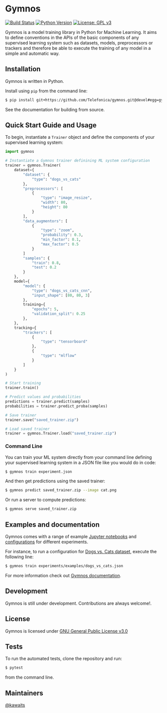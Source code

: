 # Gymnos
[![Build Status](https://dev.azure.com/pablolopezcoya/gymnos/_apis/build/status/Telefonica.gymnos-devel?branchName=devel)](https://dev.azure.com/pablolopezcoya/gymnos/_build/latest?definitionId=3&branchName=devel)
 [![Python Version](https://img.shields.io/badge/python-3.6+-blue.svg)](https://www.python.org/downloads/release/python-369/)
 [![License: GPL v3](https://img.shields.io/badge/License-GPLv3-blue.svg)](https://www.gnu.org/licenses/gpl-3.0)

Gymnos is a model training library in Python for Machine Learning. It aims to define conventions in the APIs of the basic components of any supervised learning system such as datasets, models, preprocessors or trackers and therefore be able to execute the training of any model in a simple and automatic way.

## Installation

Gymnos is written in Python.

Install using `pip` from the command line:
```sh
$ pip install git+https://github.com/Telefonica/gymnos.git@devel#egg=gymnos
```

See the documentation for building from source.

## Quick Start Guide and Usage
To begin, instantiate a `Trainer` object and define the components of your supervised learning system:
```py
import gymnos

# Instantiate a Gymnos trainer definining ML system configuration
trainer = gymnos.Trainer(
    dataset={
        "dataset": {
            "type": "dogs_vs_cats"
        },
        "preprocessors": [
            {
                "type": "image_resize",
                "width": 80,
                "height": 80
            }
        ],
        "data_augmentors": [
            {
                "type": "zoom",
                "probability": 0.3,
                "min_factor": 0.1,
                "max_factor": 0.5
            }
        ]
        "samples": {
            "train": 0.8,
            "test": 0.2
        }
    },
    model={
        "model": {
            "type": "dogs_vs_cats_cnn",
            "input_shape": [80, 80, 3]
        },
        training={
            "epochs": 5,
            "validation_split": 0.25
        },
    },
    tracking={
        "trackers": [
            {
                "type": "tensorboard"
            },
            {
                "type": "mlflow"
            }
        ]
    }
)

# Start training
trainer.train()

# Predict values and probabilities
predictions = trainer.predict(samples)
probabilities = trainer.predict_proba(samples)

# Save trainer
trainer.save("saved_trainer.zip")

# Load saved trainer
trainer = gymnos.Trainer.load("saved_trainer.zip")
```

### Command Line

You can train your ML system directly from your command line defining your supervised learning system in a JSON file like you would do in code:

```sh
$ gymnos train experiment.json
```

And then get predictions using the saved trainer:
```sh
$ gymnos predict saved_trainer.zip --image cat.png
```

Or run a server to compute predictions:
```sh
$ gymnos serve saved_trainer.zip
```

## Examples and documentation

Gymnos comes with a range of example [Jupyter notebooks](examples/) and [configurations](experiments/examples/) for different experiments.

For instance, to run a configuration for [Dogs vs. Cats dataset](https://www.kaggle.com/c/dogs-vs-cats), execute the following line:
```sh
$ gymnos train experiments/examples/dogs_vs_cats.json
```

For more information check out [Gymnos documentation](http://dev-aura-comp-01:8081).

## Development
Gymnos is still under development. Contributions are always welcome!.

## License
Gymnos is licensed under [GNU General Public License v3.0](LICENSE)

## Tests
To run the automated tests, clone the repository and run:
```sh
$ pytest
```
from the command line.

## Maintainers
[@kawaits](https://github.com/kawaits)
